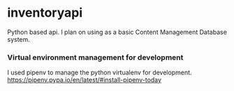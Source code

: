 # inventoryapi
Python based api. I plan on using as a basic Content Management Database system.

### Virtual environment management for development
I used pipenv to manage the python virtualenv for development. 
https://pipenv.pypa.io/en/latest/#install-pipenv-today

